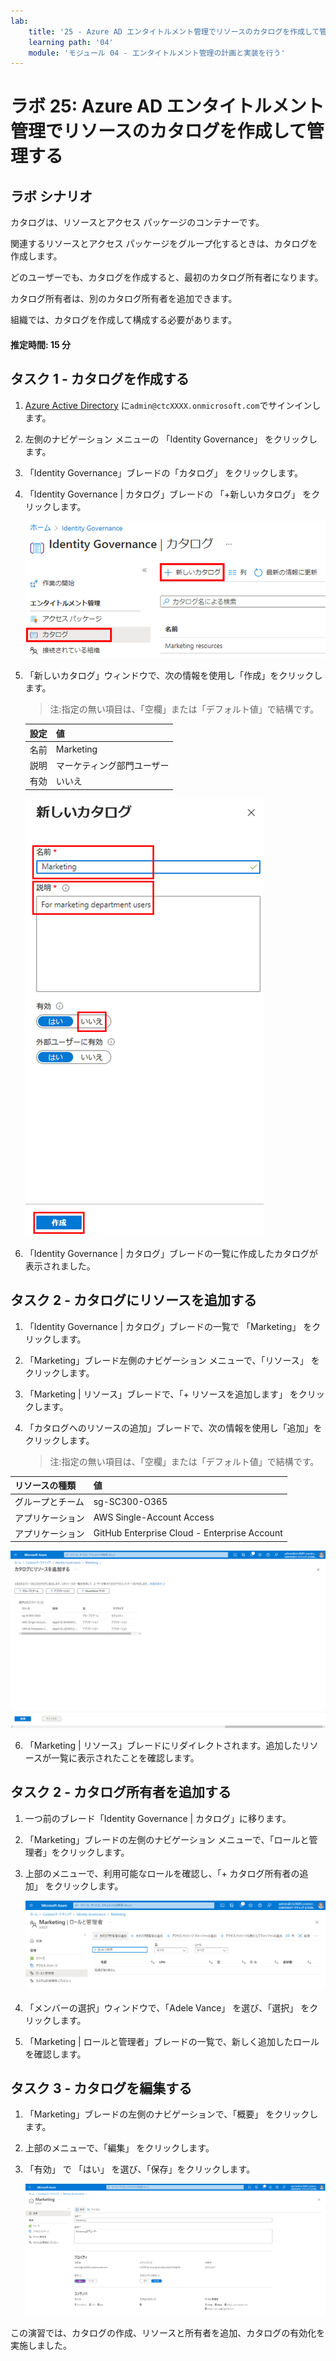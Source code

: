 ```yaml
---
lab:
    title: '25 - Azure AD エンタイトルメント管理でリソースのカタログを作成して管理する'
    learning path: '04'
    module: 'モジュール 04 - エンタイトルメント管理の計画と実装を行う'
---
```


# ラボ 25: Azure AD エンタイトルメント管理でリソースのカタログを作成して管理する

## ラボ シナリオ

カタログは、リソースとアクセス パッケージのコンテナーです。

関連するリソースとアクセス パッケージをグループ化するときは、カタログを作成します。

どのユーザーでも、カタログを作成すると、最初のカタログ所有者になります。

カタログ所有者は、別のカタログ所有者を追加できます。

組織では、カタログを作成して構成する必要があります。

#### 推定時間: 15 分

## タスク 1 - カタログを作成する

1. [Azure Active Directory]( https://portal.azure.com/#blade/Microsoft_AAD_IAM/ActiveDirectoryMenuBlade/Overview) に`admin@ctcXXXX.onmicrosoft.com`でサインインします。

2. 左側のナビゲーション メニューの 「Identity Governance」 をクリックします。

3. 「Identity  Governance」ブレードの「カタログ」 をクリックします。

4. 「Identity Governance | カタログ」ブレードの 「+新しいカタログ」 をクリックします。

   ![「新しいカタログ」メニューが強調表示された Identity Governance カタログ ページが表示されている画面イメージ](./media/lp4-mod1-identity-governance-new-catalog.png)

5. 「新しいカタログ」ウィンドウで、次の情報を使用し「作成」をクリックします。

   > 注:指定の無い項目は、「空欄」または「デフォルト値」で結構です。

   | 設定 | 値                         |
   | :--- | -------------------------- |
   | 名前 | Marketing                  |
   | 説明 | マーケティング部門ユーザー |
   | 有効 | いいえ                     |

   ![「名前」、「説明」、「有効」、「作成」オプションが強調された「新しいカタログ」ウィンドウが表示されている画面イメージ](./media/lp4-mod1-new-catalog-marketing.png)

6. 「Identity Governance | カタログ」ブレードの一覧に作成したカタログが表示されました。

   

## タスク 2 - カタログにリソースを追加する

1. 「Identity Governance | カタログ」ブレードの一覧で 「Marketing」 をクリックします。

2. 「Marketing」ブレード左側のナビゲーション メニューで、「リソース」 をクリックします。

3. 「Marketing | リソース」ブレードで、「+ リソースを追加します」 をクリックします。

4. 「カタログへのリソースの追加」ブレードで、次の情報を使用し「追加」をクリックします。

   > 注:指定の無い項目は、「空欄」または「デフォルト値」で結構です。


| リソースの種類   | 値                                           |
| :--------------- | :------------------------------------------- |
| グループとチーム | sg-SC300-O365                                |
| アプリケーション | AWS Single-Account Access                    |
| アプリケーション | GitHub Enterprise Cloud - Enterprise Account |

![カタログにリソースを追加する](./media/catalog-add-resources.png)

6. 「Marketing | リソース」ブレードにリダイレクトされます。追加したリソースが一覧に表示されたことを確認します。

   

## タスク 2 - カタログ所有者を追加する

1. 一つ前のブレード「Identity Governance | カタログ」に移ります。

2. 「Marketing」ブレードの左側のナビゲーション メニューで、「ロールと管理者」をクリックします。

3. 上部のメニューで、利用可能なロールを確認し、「+ カタログ所有者の追加」 をクリックします。

   ![Marketing カタログの「ロールと管理者」ページが表示されている画面イメージ](./media/lp4-mod1-catalog-roles-and-admins.png)

4. 「メンバーの選択」ウィンドウで、「Adele Vance」 を選び、「選択」 をクリックします。

5. 「Marketing | ロールと管理者」ブレードの一覧で、新しく追加したロールを確認します。

   

## タスク 3 - カタログを編集する

1. 「Marketing」ブレードの左側のナビゲーションで、「概要」 をクリックします。

2. 上部のメニューで、「編集」 をクリックします。

3. 「有効」 で 「はい」 を選び、「保存」をクリックします。

   ![有効なプロパティが表示されている画面イメージ。](./media/lp4-mod1-edit-marketing-catalog.png)



この演習では、カタログの作成、リソースと所有者を追加、カタログの有効化を実施しました。

